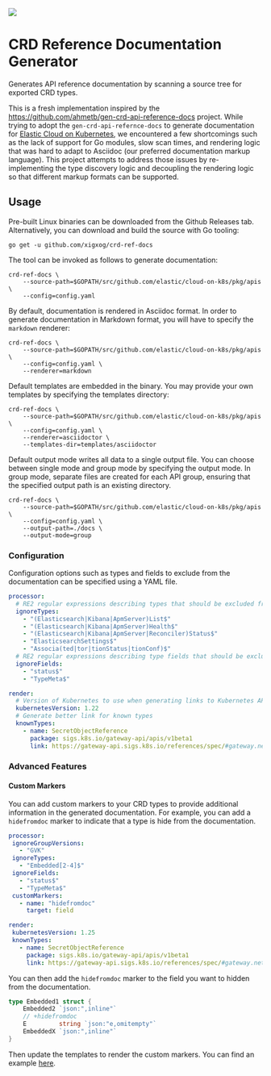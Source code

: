 ![](https://github.com/xigxog/crd-ref-docs/workflows/Build/badge.svg)

# CRD Reference Documentation Generator

Generates API reference documentation by scanning a source tree for exported CRD types.

This is a fresh implementation inspired by the https://github.com/ahmetb/gen-crd-api-reference-docs project. While trying to adopt the `gen-crd-api-refernce-docs` to generate documentation for [Elastic Cloud on Kubernetes](https://github.com/elastic/cloud-on-k8s), we encountered a few shortcomings such as the lack of support for Go modules, slow scan times, and rendering logic that was hard to adapt to Asciidoc (our preferred documentation markup language). This project attempts to address those issues by re-implementing the type discovery logic and decoupling the rendering logic so that different markup formats can be supported.

## Usage

Pre-built Linux binaries can be downloaded from the Github Releases tab. Alternatively, you can download and build the source with Go tooling:

```
go get -u github.com/xigxog/crd-ref-docs
```

The tool can be invoked as follows to generate documentation:

```
crd-ref-docs \
    --source-path=$GOPATH/src/github.com/elastic/cloud-on-k8s/pkg/apis \
    --config=config.yaml
```

By default, documentation is rendered in Asciidoc format. In order to generate documentation in Markdown format, you will have to specify the `markdown` renderer:

```
crd-ref-docs \
    --source-path=$GOPATH/src/github.com/elastic/cloud-on-k8s/pkg/apis \
    --config=config.yaml \
    --renderer=markdown
```

Default templates are embedded in the binary. You may provide your own templates by specifying the templates directory:

```
crd-ref-docs \
    --source-path=$GOPATH/src/github.com/elastic/cloud-on-k8s/pkg/apis \
    --config=config.yaml \
    --renderer=asciidoctor \
    --templates-dir=templates/asciidoctor
```

Default output mode writes all data to a single output file. 
You can choose between single mode and group mode by specifying the output mode. 
In group mode, separate files are created for each API group, ensuring that the specified output path is an existing directory.
```
crd-ref-docs \
    --source-path=$GOPATH/src/github.com/elastic/cloud-on-k8s/pkg/apis \
    --config=config.yaml \
    --output-path=./docs \
    --output-mode=group
```

### Configuration

Configuration options such as types and fields to exclude from the documentation can be specified using a YAML file.

```yaml
processor:
  # RE2 regular expressions describing types that should be excluded from the generated documentation.
  ignoreTypes:
    - "(Elasticsearch|Kibana|ApmServer)List$"
    - "(Elasticsearch|Kibana|ApmServer)Health$"
    - "(Elasticsearch|Kibana|ApmServer|Reconciler)Status$"
    - "ElasticsearchSettings$"
    - "Associa(ted|tor|tionStatus|tionConf)$"
  # RE2 regular expressions describing type fields that should be excluded from the generated documentation.
  ignoreFields:
    - "status$"
    - "TypeMeta$"

render:
  # Version of Kubernetes to use when generating links to Kubernetes API documentation.
  kubernetesVersion: 1.22
  # Generate better link for known types
  knownTypes:
    - name: SecretObjectReference
      package: sigs.k8s.io/gateway-api/apis/v1beta1
      link: https://gateway-api.sigs.k8s.io/references/spec/#gateway.networking.k8s.io/v1beta1.SecretObjectReference
```

### Advanced Features

#### Custom Markers

You can add custom markers to your CRD types to provide additional information in the generated documentation. 
For example, you can add a `hidefromdoc` marker to indicate that a type is hide from the documentation.

```yaml
processor:
 ignoreGroupVersions:
   - "GVK"
 ignoreTypes:
   - "Embedded[2-4]$"
 ignoreFields:
   - "status$"
   - "TypeMeta$"
 customMarkers:
   - name: "hidefromdoc"
     target: field

render:
 kubernetesVersion: 1.25
 knownTypes:
   - name: SecretObjectReference
     package: sigs.k8s.io/gateway-api/apis/v1beta1
     link: https://gateway-api.sigs.k8s.io/references/spec/#gateway.networking.k8s.io/v1beta1.SecretObjectReference
```

You can then add the `hidefromdoc` marker to the field you want to hidden from the documentation.

```go
type Embedded1 struct {
	Embedded2 `json:",inline"`
	// +hidefromdoc
	E         string `json:"e,omitempty"`
	EmbeddedX `json:",inline"`
}
```

Then update the templates to render the custom markers. You can find an example [here](./test/templates/markdown/type.tpl).
